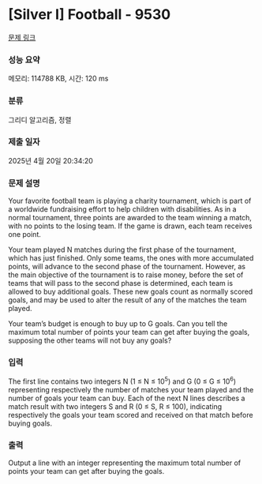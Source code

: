 # [Silver I] Football - 9530 

[문제 링크](https://www.acmicpc.net/problem/9530) 

### 성능 요약

메모리: 114788 KB, 시간: 120 ms

### 분류

그리디 알고리즘, 정렬

### 제출 일자

2025년 4월 20일 20:34:20

### 문제 설명

<p>Your favorite football team is playing a charity tournament, which is part of a worldwide fundraising effort to help children with disabilities. As in a normal tournament, three points are awarded to the team winning a match, with no points to the losing team. If the game is drawn, each team receives one point.</p>

<p>Your team played N matches during the first phase of the tournament, which has just finished. Only some teams, the ones with more accumulated points, will advance to the second phase of the tournament. However, as the main objective of the tournament is to raise money, before the set of teams that will pass to the second phase is determined, each team is allowed to buy additional goals. These new goals count as normally scored goals, and may be used to alter the result of any of the matches the team played.</p>

<p>Your team’s budget is enough to buy up to G goals. Can you tell the maximum total number of points your team can get after buying the goals, supposing the other teams will not buy any goals?</p>

### 입력 

 <p>The first line contains two integers N (1 ≤ N ≤ 10<sup>5</sup>) and G (0 ≤ G ≤ 10<sup>6</sup>) representing respectively the number of matches your team played and the number of goals your team can buy. Each of the next N lines describes a match result with two integers S and R (0 ≤ S, R ≤ 100), indicating respectively the goals your team scored and received on that match before buying goals.</p>

### 출력 

 <p>Output a line with an integer representing the maximum total number of points your team can get after buying the goals.</p>

